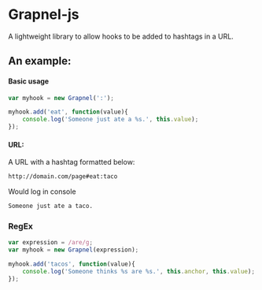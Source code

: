 Grapnel-js
==========

A lightweight library to allow hooks to be added to hashtags in a URL.

## An example:

#### Basic usage

```javascript
var myhook = new Grapnel(':');

myhook.add('eat', function(value){
    console.log('Someone just ate a %s.', this.value);
});
```

#### URL:

A URL with a hashtag formatted below:

```bash
http://domain.com/page#eat:taco
```

Would log in console

```bash
Someone just ate a taco.
```

### RegEx

```javascript
var expression = /are/g;
var myhook = new Grapnel(expression);

myhook.add('tacos', function(value){
    console.log('Someone thinks %s are %s.', this.anchor, this.value);
});
```